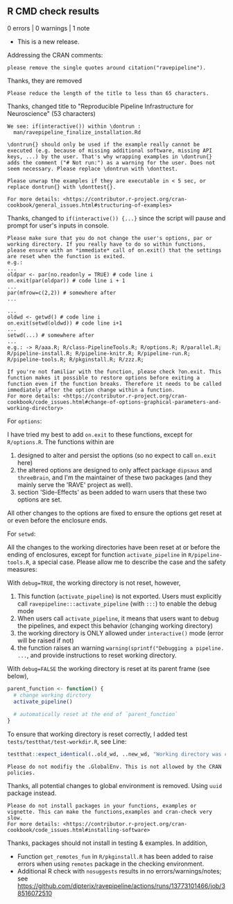 ## R CMD check results

0 errors | 0 warnings | 1 note

* This is a new release.


Addressing the CRAN comments:


```
please remove the single quotes around citation("ravepipeline").
```

Thanks, they are removed

```
Please reduce the length of the title to less than 65 characters.
```

Thanks, changed title to "Reproducible Pipeline Infrastructure for Neuroscience" (53 characters)


```
We see: if(interactive()) within \dontrun :
  man/ravepipeline_finalize_installation.Rd

\dontrun{} should only be used if the example really cannot be executed (e.g. because of missing additional software, missing API keys, ...) by the user. That's why wrapping examples in \dontrun{} adds the comment ("# Not run:") as a warning for the user. Does not seem necessary. Please replace \dontrun with \donttest.

Please unwrap the examples if they are executable in < 5 sec, or replace dontrun{} with \donttest{}.

For more details: <https://contributor.r-project.org/cran-cookbook/general_issues.html#structuring-of-examples>

```

Thanks, changed to `if(interactive()) {...}` since the script will pause and prompt for user's inputs in console.


```
Please make sure that you do not change the user's options, par or working directory. If you really have to do so within functions, please ensure with an *immediate* call of on.exit() that the settings are reset when the function is exited.
e.g.:
...
oldpar <- par(no.readonly = TRUE) # code line i
on.exit(par(oldpar)) # code line i + 1
...
par(mfrow=c(2,2)) # somewhere after
...

...
oldwd <- getwd() # code line i
on.exit(setwd(oldwd)) # code line i+1
...
setwd(...) # somewhere after
...
e.g.: -> R/aaa.R; R/class-PipelineTools.R; R/options.R; R/parallel.R; R/pipeline-install.R; R/pipeline-knitr.R; R/pipeline-run.R; R/pipeline-tools.R; R/pkginstall.R; R/zzz.R;

If you're not familiar with the function, please check ?on.exit. This function makes it possible to restore options before exiting a function even if the function breaks. Therefore it needs to be called immediately after the option change within a function.
For more details: <https://contributor.r-project.org/cran-cookbook/code_issues.html#change-of-options-graphical-parameters-and-working-directory>

```

For `options`:

I have tried my best to add `on.exit` to these functions, except for `R/options.R`. The functions within are 

1. designed to alter and persist the options (so no expect to call `on.exit` here)
2. the altered options are designed to only affect package `dipsaus` and `threeBrain`, and I'm the maintainer of these two packages (and they mainly serve the 'RAVE' project as well).
3. section 'Side-Effects' as been added to warn users that these two options are set.

All other changes to the options are fixed to ensure the options get reset at or even before the enclosure ends.


For `setwd`:

All the changes to the working directories have been reset at or before the ending of enclosures, except for function `activate_pipeline` in `R/pipeline-tools.R`, a special case. Please allow me to describe the case and the safety measures:

With `debug=TRUE`, the working directory is not reset, however, 
  
  1. This function (`activate_pipeline`) is not exported. Users must explicitly call `ravepipeline:::activate_pipeline` (with `:::`) to enable the debug mode
  2. When users call `activate_pipeline`, it means that users want to debug the pipelines, and expect this behavior (changing working directory)
  3. the working directory is ONLY allowed under `interactive()` mode (error will be raised if not)
  4. the function raises an warning `warning(sprintf("Debugging a pipeline. ...`, and provide instructions to reset working directory.

With `debug=FALSE` the working directory is reset at its parent frame (see below), 

``` r
parent_function <- function() {
  # change working dirctory
  activate_pipeline()
  
  # automatically reset at the end of `parent_function`
}

```

To ensure that working directory is reset correctly, I added test `tests/testthat/test-workdir.R`, see Line:

``` r
testthat::expect_identical(..old_wd, ..new_wd, "Working directory was changed!")
```



```
Please do not modifiy the .GlobalEnv. This is not allowed by the CRAN policies.
```

Thanks, all potential changes to global environment is removed. Using `uuid` package instead.


```
Please do not install packages in your functions, examples or vignette. This can make the functions,examples and cran-check very slow.
For more details: <https://contributor.r-project.org/cran-cookbook/code_issues.html#installing-software>
```

Thanks, packages should not install in testing & examples. In addition, 

* Function `get_remotes_fun` in `R/pkginstall.R` has been added to raise errors when using `remotes` package in the checking environment.
* Additional R check with `nosuggests` results in no errors/warnings/notes; see https://github.com/dipterix/ravepipeline/actions/runs/13773101466/job/38516072510
